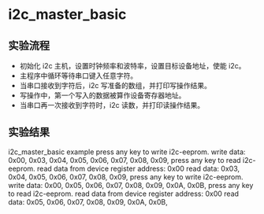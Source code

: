 # i2c_master_basic

## 实验流程

+ 初始化 i2c 主机，设置时钟频率和波特率，设置目标设备地址，使能 i2c。
+ 主程序中循环等待串口键入任意字符。
+ 当串口接收到字符后，i2c 写准备的数组，并打印写操作结果。
+ 写操作中，第一个写入的数据被算作设备寄存器地址。
+ 当串口再一次接收到字符时，i2c 读数，并打印读操作结果。

## 实验结果

i2c_master_basic example
press any key to write i2c-eeprom.
write data: 0x00, 0x03, 0x04, 0x05, 0x06, 0x07, 0x08, 0x09,
press any key to read i2c-eeprom.
read data from device register address: 0x00
read data:  0x03, 0x04, 0x05, 0x06, 0x07, 0x08, 0x09,
press any key to write i2c-eeprom.
write data: 0x00, 0x05, 0x06, 0x07, 0x08, 0x09, 0x0A, 0x0B,
press any key to read i2c-eeprom.
read data from device register address: 0x00
read data:  0x05, 0x06, 0x07, 0x08, 0x09, 0x0A, 0x0B,